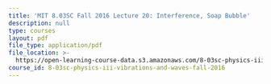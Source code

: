 ```yaml
---
title: 'MIT 8.03SC Fall 2016 Lecture 20: Interference, Soap Bubble'
description: null
type: courses
layout: pdf
file_type: application/pdf
file_location: >-
  https://open-learning-course-data.s3.amazonaws.com/8-03sc-physics-iii-vibrations-and-waves-fall-2016/35d7a1031761070b67e2362ef67ca7bc_MIT8_03SCF16_Lec20.pdf
course_id: 8-03sc-physics-iii-vibrations-and-waves-fall-2016
---
```

